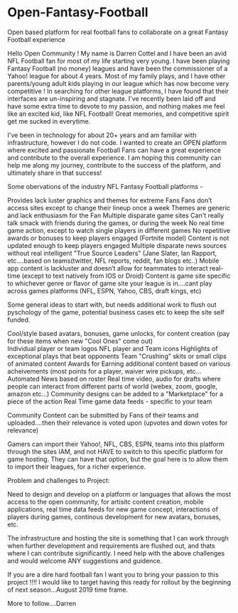 # Open-Fantasy-Football
Open based platform for real football fans to collaborate on a great Fantasy Football experience

Hello Open Community !  My name is Darren Cottel and I have been an avid NFL Football fan for most of my life starting very young.  I have been playing Fantasy Football (no money) leagues and have been the commissioner of a Yahoo! league for about 4 years.  Most of my family plays, and I have other parents/young adult kids playing in our league which has now become very competitive !  In searching for other league platforms, I have found that their interfaces are un-inspiring and stagnate.  I've recently been laid off and have some extra time to devote to my passion, and nothing makes me feel like an excited kid, like NFL Football!  Great memories, and competitive spirit get me sucked in everytime.

I've been in technology for about 20+ years and am familiar with infrastructure, however I do not code. I wanted to create an OPEN platform where excited and passionate Football Fans can have a great experience and contribute to the overall experience. I am hoping this community can help me along my journey, contribute to the success of the platform, and ultimately share in that success!

Some obervations of the industry NFL Fantasy Football platforms - 

Provides lack luster graphics and themes for extreme Fans
Fans don’t access sites except to change their lineup once a week 
Themes are generic and lack enthusiasm for the Fan
Multiple disparate game sites
Can't really talk smack with friends during the games, or during the week
No real time game action, except to watch single players in different games
No repetitive awards or bonuses to keep players engaged (Fortnite model)
Content is not updated enough to keep players engaged
Multiple disparate news sources without real intelligent "True Source Leaders" (Jane Slater, Ian Rapport, etc….based on teams(twitter, NFL reports, reddit, fan blogs etc..)
Mobile app content is lackluster and doesn’t allow for teammates to interact real-time (except to text natively from IOS or Droid)
Content is game site specific to whichever genre or flavor of game site your league is in….cant play across games platforms (NFL, ESPN, Yahoo, CBS, draft kings, etc)

Some general ideas to start with, but needs additional work to flush out pyschology of the game, potential business cases etc to keep the site self funded.

Cool/style based avatars, bonuses, game unlocks, for content creation (pay for these items when new "Cool Ones" come out)	
	Individual player or team logos
	NFL player and Team icons
	Highlights of exceptional plays that beat opponents
	Team "Crushing" skits or small clips of animated content
	Awards for Earning additional content based on various acheivements (most points for a player, waiver wire pickups, etc...
	Automated News based on roster 
	Real time video, audio for drafts where people can interact from different parts of world (webex, zoom, google, amazon etc…)
	Community designs can be added to a "Marketplace" for a piece of the action
Real Time game data feeds - specific to your team	
	
Community Content can be submitted by Fans of their teams and uploaded….then their relevance is voted upon (upvotes and down votes for relevance)

Gamers can import their Yahoo!, NFL, CBS, ESPN, teams into this platform through the sites IAM, and not HAVE to switch to this specific platform for game hosting.  They can have that option, but the goal here is to allow them to import their leagues, for a richer experience.

Problem and challenges to Project:

Need to design and develop on a platform or languages that allows the most access to the open community, for artisitc content creation, mobile applications, real time data feeds for new game concept, interactions of players during games, continous development for new avatars, bonuses, etc.

The infrastructure and hosting the site is something that I can work through when further development and requirements are flushed out, and thats where I can contribute significantly.  I need help with the above challenges and would welcome ANY suggestions and guidence.

If you are a dire hard football fan I want you to bring your passion to this project !!!!   I would like to target having this ready for rollout by the beginning of next season...August 2019 time frame.

More to follow....Darren
